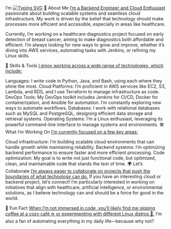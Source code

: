 I’m <a href="https://github.com/yourusername" target="_blank"><img src="https://readme-typing-svg.herokuapp.com?font=Fira+Code&weight=500&size=25&pause=1000&color=F75459&center=false&vCenter=true&width=435&lines=Judy.G!;Backend+%26+Cloud+Engineer" alt="Typing SVG" /></a>
🚀 About Me
<ins>I’m a Backend Engineer and Cloud Enthusiast</ins> passionate about building scalable systems and seamless cloud infrastructure. My work is driven by the belief that technology should make processes more efficient and accessible, especially in areas like healthcare.

Currently, I’m working on a healthcare diagnostics project focused on early detection of breast cancer, aiming to make diagnostics both affordable and efficient. I’m always looking for new ways to grow and improve, whether it’s diving into AWS services, automating tasks with Jenkins, or refining my Linux skills.

🔧 Skills & Tools
<ins>I enjoy working across a wide range of technologies, which include:</ins>

Languages: I write code in Python, Java, and Bash, using each where they shine the most.
Cloud Platforms: I’m proficient in AWS services like EC2, S3, Lambda, and RDS, and I use Terraform to manage infrastructure as code.
DevOps Tools: My DevOps toolkit includes Jenkins for CI/CD, Docker for containerization, and Ansible for automation. I’m constantly exploring new ways to automate workflows.
Databases: I work with relational databases such as MySQL and PostgreSQL, designing efficient data storage and retrieval systems.
Operating Systems: I’m a Linux enthusiast, leveraging its powerful command-line interface to manage systems and environments.
🛠 What I’m Working On
<ins>I’m currently focused on a few key areas:</ins>

Cloud infrastructure: I’m building scalable cloud environments that can handle growth while maintaining reliability.
Backend systems: I’m optimizing backend performance to ensure faster and more efficient processing.
Code optimization: My goal is to write not just functional code, but optimized, clean, and maintainable code that stands the test of time.
🌍 Let’s Collaborate
<ins>I’m always eager to collaborate on projects that push the boundaries of what technology can do.</ins> If you have an interesting cloud or backend project, let’s connect! I’m particularly interested in working on initiatives that align with healthcare, artificial intelligence, or environmental solutions, as I believe technology can and should be a force for good in the world.

💬 Fun Fact
<ins>When I’m not immersed in code, you’ll likely find me sipping coffee at a cozy café ☕ or experimenting with different Linux distros 🐧.</ins> I’m also a fan of automating everything in my daily life—because why not?

